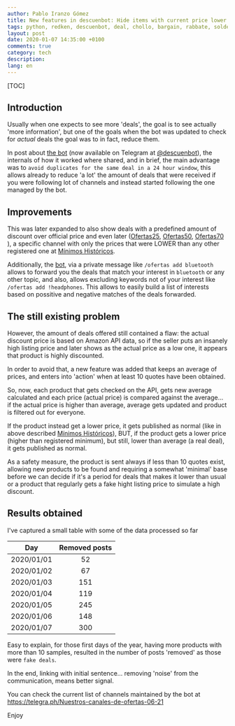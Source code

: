 ```yaml
---
author: Pablo Iranzo Gómez
title: New features in descuenbot: Hide items with current price lower than average
tags: python, redken, descuenbot, deal, chollo, bargain, rabbate, soldes
layout: post
date: 2020-01-07 14:35:00 +0100
comments: true
category: tech
description:
lang: en
---
```


[TOC]

## Introduction

Usually when one expects to see more 'deals', the goal is to see actually 'more information', but one of the goals when the bot was updated to check for _actual_ deals the goal was to in fact, reduce them.

In post about [the bot]({filename}2019-02-07-redken_bot-amazon-discount.md) (now available on Telegram at [@descuenbot](https://t.me/descuenbot)), the internals of how it worked where shared, and in brief, the main advantage was to `avoid duplicates for the same deal in a 24 hour window`, this allows already to reduce 'a lot' the amount of deals that were received if you were following lot of channels and instead started following the one managed by the bot.

## Improvements

This was later expanded to also show deals with a predefined amount of discount over official price and even later ([Ofertas25](https://t.me/ofertas25), [Ofertas50](https://t.me/ofertas50), [Ofertas70](https://t.me/ofertas70) ), a specific channel with only the prices that were LOWER than any other registered one at [Mínimos Históricos](https://t.me/minimos_historicos).

Additionally, the [bot](https://t.me/descuenbot), via a private message like `/ofertas add bluetooth` allows to forward you the deals that match your interest in `bluetooth` or any other topic, and also, allows excluding keywords not of your interest like `/ofertas add !headphones`. This allows to easily build a list of interests based on possitive and negative matches of the deals forwarded.

## The still existing problem

However, the amount of deals offered still contained a flaw: the actual discount price is based on Amazon API data, so if the seller puts an insanely high listing price and later shows as the actual price as a low one, it appears that product is highly discounted.

In order to avoid that, a new feature was added that keeps an average of prices, and enters into 'action' when at least 10 quotes have been obtained.

So, now, each product that gets checked on the API, gets new average calculated and each price (actual price) is compared against the average... if the actual price is higher than average, average gets updated and product is filtered out for everyone.

If the product instead get a lower price, it gets published as normal (like in above described [Mínimos Históricos](https://t.me/minimos_historicos)), BUT, if the product gets a lower price (higher than registered minimum), but still, lower than average (a real deal), it gets published as normal.

As a safety measure, the product is sent always if less than 10 quotes exist, allowing new products to be found and requiring a somewhat 'minimal' base before we can decide if it's a period for deals that makes it lower than usual or a product that regularly gets a fake hight listing price to simulate a high discount.

## Results obtained

I've captured a small table with some of the data processed so far

|    Day     | Removed posts |
| :--------: | :-----------: |
| 2020/01/01 |      52       |
| 2020/01/02 |      67       |
| 2020/01/03 |      151      |
| 2020/01/04 |      119      |
| 2020/01/05 |      245      |
| 2020/01/06 |      148      |
| 2020/01/07 |      300      |

Easy to explain, for those first days of the year, having more products with more than 10 samples, resulted in the number of posts 'removed' as those were `fake deals`.

In the end, linking with initial sentence... removing 'noise' from the communication, means better signal.

You can check the current list of channels maintained by the bot at <https://telegra.ph/Nuestros-canales-de-ofertas-06-21>

Enjoy
